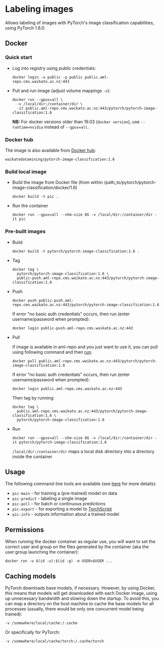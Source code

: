 # Labeling images

Allows labeling of images with PyTorch's image classification capabilities, using PyTorch 1.6.0.

## Docker

### Quick start

* Log into registry using *public* credentials:

  ```commandline
  docker login -u public -p public public.aml-repo.cms.waikato.ac.nz:443 
  ```

* Pull and run image (adjust volume mappings `-v`):

  ```commandline
  docker run --gpus=all \
    -v /local/dir:/container/dir \
    -it public.aml-repo.cms.waikato.ac.nz:443/pytorch/pytorch-image-classification:1.6
  ```

  **NB:** For docker versions older than 19.03 (`docker version`), use `--runtime=nvidia` instead of `--gpus=all`.

### Docker hub

The image is also available from [Docker hub](https://hub.docker.com/u/waikatodatamining):

```
waikatodatamining/pytorch-image-classification:1.6
```


### Build local image

* Build the image from Docker file (from within /path_to/pytorch/pytorch-image-classification/docker/1.6)

  ```commandline
  docker build -t pic .
  ```

* Run the container

  ```commandline
  docker run --gpus=all --shm-size 8G -v /local/dir:/container/dir -it pic
  ```

### Pre-built images

* Build

  ```commandline
  docker build -t pytorch/pytorch-image-classification:1.6 .
  ```
  
* Tag

  ```commandline
  docker tag \
    pytorch/pytorch-image-classification:1.6 \
    public-push.aml-repo.cms.waikato.ac.nz:443/pytorch/pytorch-image-classification:1.6
  ```
  
* Push

  ```commandline
  docker push public-push.aml-repo.cms.waikato.ac.nz:443/pytorch/pytorch-image-classification:1.6
  ```
  If error "no basic auth credentials" occurs, then run (enter username/password when prompted):
  
  ```commandline
  docker login public-push.aml-repo.cms.waikato.ac.nz:443
  ```
  
* Pull

  If image is available in aml-repo and you just want to use it, you can pull using following command and then [run](#run).

  ```commandline
  docker pull public.aml-repo.cms.waikato.ac.nz:443/pytorch/pytorch-image-classification:1.6
  ```
  If error "no basic auth credentials" occurs, then run (enter username/password when prompted):
  
  ```commandline
  docker login public.aml-repo.cms.waikato.ac.nz:443
  ```
  Then tag by running:
  
  ```commandline
  docker tag \
    public.aml-repo.cms.waikato.ac.nz:443/pytorch/pytorch-image-classification:1.6 \
    pytorch/pytorch-image-classification:1.6
  ```

* <a name="run">Run</a>

  ```commandline
  docker run --gpus=all --shm-size 8G -v /local/dir:/container/dir -it pytorch/pytorch-image-classification:1.6
  ```
  `/local/dir:/container/dir` maps a local disk directory into a directory inside the container

## Usage

The following command-line tools are available (see [here](../../README.md) for more details):

* `pic-main` - for training a (pre-trained) model on data
* `pic-predict` - labeling a single image
* `pic-poll` - for batch or continuous predictions
* `pic-export` - for exporting a model to [TorchScript](https://pytorch.org/docs/stable/jit.html)
* `pic-info` - outputs information about a trained model

## Permissions

When running the docker container as regular use, you will want to set the correct
user and group on the files generated by the container (aka the user:group launching
the container):

```commandline
docker run -u $(id -u):$(id -g) -e USER=$USER ...
```

## Caching models

PyTorch downloads base models, if necessary. However, by using Docker, this means that 
models will get downloaded with each Docker image, using up unnecessary bandwidth and
slowing down the startup. To avoid this, you can map a directory on the host machine
to cache the base models for all processes (usually, there would be only one concurrent
model being trained):  

```
-v /somewhere/local/cache:/.cache
```

Or specifically for PyTorch:

```
-v /somewhere/local/cache/torch:/.cache/torch
```

